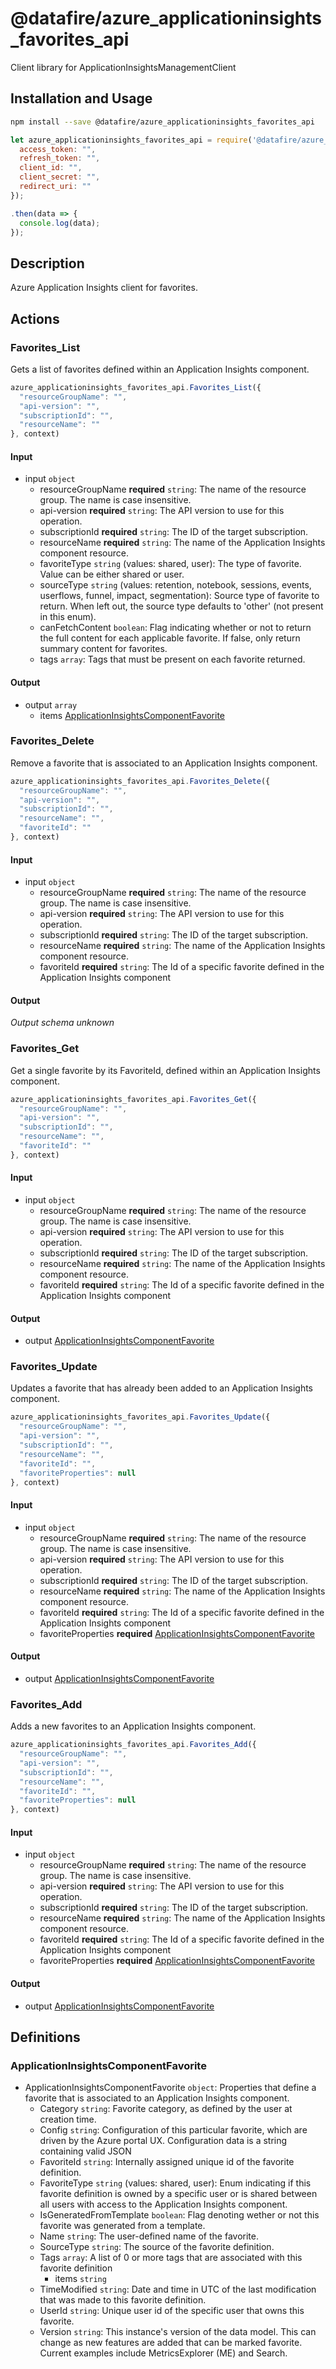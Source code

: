 # @datafire/azure_applicationinsights_favorites_api

Client library for ApplicationInsightsManagementClient

## Installation and Usage
```bash
npm install --save @datafire/azure_applicationinsights_favorites_api
```
```js
let azure_applicationinsights_favorites_api = require('@datafire/azure_applicationinsights_favorites_api').create({
  access_token: "",
  refresh_token: "",
  client_id: "",
  client_secret: "",
  redirect_uri: ""
});

.then(data => {
  console.log(data);
});
```

## Description

Azure Application Insights client for favorites.

## Actions

### Favorites_List
Gets a list of favorites defined within an Application Insights component.


```js
azure_applicationinsights_favorites_api.Favorites_List({
  "resourceGroupName": "",
  "api-version": "",
  "subscriptionId": "",
  "resourceName": ""
}, context)
```

#### Input
* input `object`
  * resourceGroupName **required** `string`: The name of the resource group. The name is case insensitive.
  * api-version **required** `string`: The API version to use for this operation.
  * subscriptionId **required** `string`: The ID of the target subscription.
  * resourceName **required** `string`: The name of the Application Insights component resource.
  * favoriteType `string` (values: shared, user): The type of favorite. Value can be either shared or user.
  * sourceType `string` (values: retention, notebook, sessions, events, userflows, funnel, impact, segmentation): Source type of favorite to return. When left out, the source type defaults to 'other' (not present in this enum).
  * canFetchContent `boolean`: Flag indicating whether or not to return the full content for each applicable favorite. If false, only return summary content for favorites.
  * tags `array`: Tags that must be present on each favorite returned.

#### Output
* output `array`
  * items [ApplicationInsightsComponentFavorite](#applicationinsightscomponentfavorite)

### Favorites_Delete
Remove a favorite that is associated to an Application Insights component.


```js
azure_applicationinsights_favorites_api.Favorites_Delete({
  "resourceGroupName": "",
  "api-version": "",
  "subscriptionId": "",
  "resourceName": "",
  "favoriteId": ""
}, context)
```

#### Input
* input `object`
  * resourceGroupName **required** `string`: The name of the resource group. The name is case insensitive.
  * api-version **required** `string`: The API version to use for this operation.
  * subscriptionId **required** `string`: The ID of the target subscription.
  * resourceName **required** `string`: The name of the Application Insights component resource.
  * favoriteId **required** `string`: The Id of a specific favorite defined in the Application Insights component

#### Output
*Output schema unknown*

### Favorites_Get
Get a single favorite by its FavoriteId, defined within an Application Insights component.


```js
azure_applicationinsights_favorites_api.Favorites_Get({
  "resourceGroupName": "",
  "api-version": "",
  "subscriptionId": "",
  "resourceName": "",
  "favoriteId": ""
}, context)
```

#### Input
* input `object`
  * resourceGroupName **required** `string`: The name of the resource group. The name is case insensitive.
  * api-version **required** `string`: The API version to use for this operation.
  * subscriptionId **required** `string`: The ID of the target subscription.
  * resourceName **required** `string`: The name of the Application Insights component resource.
  * favoriteId **required** `string`: The Id of a specific favorite defined in the Application Insights component

#### Output
* output [ApplicationInsightsComponentFavorite](#applicationinsightscomponentfavorite)

### Favorites_Update
Updates a favorite that has already been added to an Application Insights component.


```js
azure_applicationinsights_favorites_api.Favorites_Update({
  "resourceGroupName": "",
  "api-version": "",
  "subscriptionId": "",
  "resourceName": "",
  "favoriteId": "",
  "favoriteProperties": null
}, context)
```

#### Input
* input `object`
  * resourceGroupName **required** `string`: The name of the resource group. The name is case insensitive.
  * api-version **required** `string`: The API version to use for this operation.
  * subscriptionId **required** `string`: The ID of the target subscription.
  * resourceName **required** `string`: The name of the Application Insights component resource.
  * favoriteId **required** `string`: The Id of a specific favorite defined in the Application Insights component
  * favoriteProperties **required** [ApplicationInsightsComponentFavorite](#applicationinsightscomponentfavorite)

#### Output
* output [ApplicationInsightsComponentFavorite](#applicationinsightscomponentfavorite)

### Favorites_Add
Adds a new favorites to an Application Insights component.


```js
azure_applicationinsights_favorites_api.Favorites_Add({
  "resourceGroupName": "",
  "api-version": "",
  "subscriptionId": "",
  "resourceName": "",
  "favoriteId": "",
  "favoriteProperties": null
}, context)
```

#### Input
* input `object`
  * resourceGroupName **required** `string`: The name of the resource group. The name is case insensitive.
  * api-version **required** `string`: The API version to use for this operation.
  * subscriptionId **required** `string`: The ID of the target subscription.
  * resourceName **required** `string`: The name of the Application Insights component resource.
  * favoriteId **required** `string`: The Id of a specific favorite defined in the Application Insights component
  * favoriteProperties **required** [ApplicationInsightsComponentFavorite](#applicationinsightscomponentfavorite)

#### Output
* output [ApplicationInsightsComponentFavorite](#applicationinsightscomponentfavorite)



## Definitions

### ApplicationInsightsComponentFavorite
* ApplicationInsightsComponentFavorite `object`: Properties that define a favorite that is associated to an Application Insights component.
  * Category `string`: Favorite category, as defined by the user at creation time.
  * Config `string`: Configuration of this particular favorite, which are driven by the Azure portal UX. Configuration data is a string containing valid JSON
  * FavoriteId `string`: Internally assigned unique id of the favorite definition.
  * FavoriteType `string` (values: shared, user): Enum indicating if this favorite definition is owned by a specific user or is shared between all users with access to the Application Insights component.
  * IsGeneratedFromTemplate `boolean`: Flag denoting wether or not this favorite was generated from a template.
  * Name `string`: The user-defined name of the favorite.
  * SourceType `string`: The source of the favorite definition.
  * Tags `array`: A list of 0 or more tags that are associated with this favorite definition
    * items `string`
  * TimeModified `string`: Date and time in UTC of the last modification that was made to this favorite definition.
  * UserId `string`: Unique user id of the specific user that owns this favorite.
  * Version `string`: This instance's version of the data model. This can change as new features are added that can be marked favorite. Current examples include MetricsExplorer (ME) and Search.


